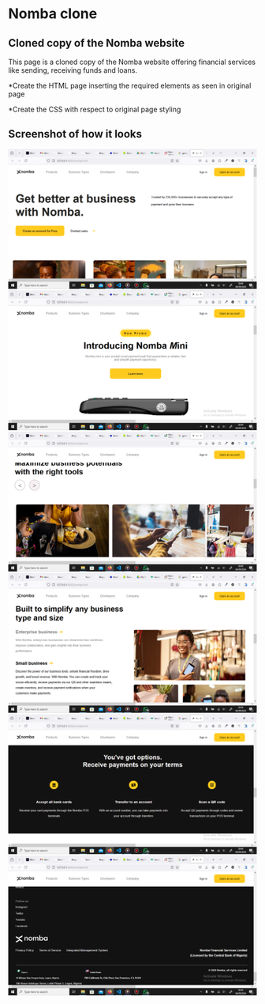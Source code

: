 # Nomba clone

## Cloned copy of the Nomba website

This page is a cloned copy of the Nomba website offering financial services like
sending, receiving funds and loans.

*Create the HTML page inserting the required elements as seen in original page

*Create the CSS with respect to original page styling


## Screenshot of how it looks
<img src="screenshot/Screenshot (111).png" alt="project-screen">
<img src="screenshot/Screenshot (112).png" alt="project-screen">
<img src="screenshot/Screenshot (113).png" alt="project-screen">
<img src="screenshot/Screenshot (114).png" alt="project-screen">
<img src="screenshot/Screenshot (115).png" alt="project-screen">
<img src="screenshot/Screenshot (116).png" alt="project-screen">
